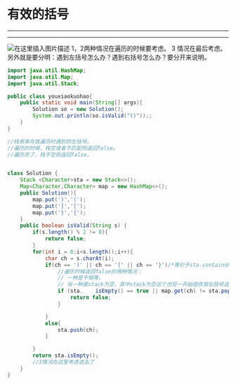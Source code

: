 ﻿# 有效的括号
---
---

![在这里插入图片描述](https://img-blog.csdnimg.cn/94becd5049df439682e590bbcbba4afc.png?x-oss-process=image/watermark,type_ZHJvaWRzYW5zZmFsbGJhY2s,shadow_50,text_Q1NETiBATkpVU1RaSkM=,size_20,color_FFFFFF,t_70,g_se,x_16)
1，2两种情况在遍历的时候要考虑。
3 情况在最后考虑。
另外就是要分明：遇到左括号怎么办？遇到右括号怎么办？要分开来说明。

```java
import java.util.HashMap;
import java.util.Map;
import java.util.Stack;

public class youxiaokuohao{
    public static void main(String[] args){
        Solution so = new Solution();
        System.out.println(so.isValid("()"));;
    }
}

//栈用来存放遍历时遇到的左括号。
//遍历的时候，栈空或者不匹配则返回false。
//遍历完了，栈不空则返回false。


class Solution {
    Stack <Character>sta = new Stack<>();
    Map<Character,Character> map = new HashMap<>();
    public Solution(){
        map.put(')','(');
        map.put(']','[');
        map.put('}','{');
    }
    public boolean isValid(String s) {
        if(s.length() % 2 != 0){
            return false;
        }
        for(int i = 0;i<s.length();i++){
            char ch = s.charAt(i);
            if(ch == ')' || ch == ']' || ch == '}')/*等价于sta.containsKey(ch)*/ {
                //遍历时候返回false的两种情况：
                // 一种是不相等，
                // 另一种是stack为空。其中stack为空这个也将一开始就存放右括号这种情况给排除在外了。
                if (sta.    isEmpty() == true || map.get(ch) != sta.pop()) {
                    return false;
                }

            }
            else{
                sta.push(ch);
            }

        }
        return sta.isEmpty();
        //3情况在这里考虑进去了
    }
}
```

